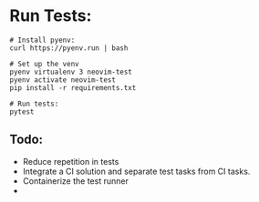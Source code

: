 # Run Tests:
```
# Install pyenv:
curl https://pyenv.run | bash

# Set up the venv
pyenv virtualenv 3 neovim-test
pyenv activate neovim-test
pip install -r requirements.txt

# Run tests:
pytest
```

## Todo:

* Reduce repetition in tests
* Integrate a CI solution and separate test tasks from CI tasks.
* Containerize the test runner
* 